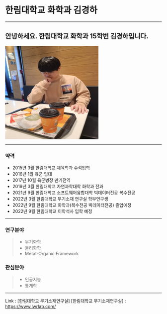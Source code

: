 # 한림대학교 화학과 김경하




---
## 안녕하세요. 한림대학교 화학과 15학번 김경하입니다.
<img src =KakaoTalk_20220611_195952036.jpg height =300 width =300>

---

### 약력

* 2015년 3월 한림대학교 체육학과 수석입학
* 2016년 1월 육군 입대
* 2017년 10월 육군병장 만기전역
* 2019년 3월 한림대학교 자연과학대학 화학과 전과
* 2021년 9월 한림대학교 소프트웨어융합대학 빅데이터전공 복수전공
* 2022년 3월 한림대학교 무기소재 연구실 학부연구생
* 2022년 9월 한림대학교 화학과(복수전공 빅데이터전공) 졸업예정
* 2022년 9월 한림대학교 이학석사 입학 예정

---

### 연구분야   
> * 무기화학
> * 물리화학
> * Metal-Organic Framework

### 관심분야   
> * 인공지능
> * 통계학 


--------

Link : [한림대학교 무기소재연구실]
[한림대학교 무기소재연구실] : https://www.lwrlab.com/
